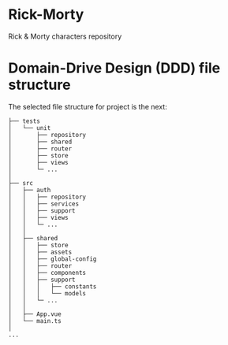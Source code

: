 # Rick-Morty

Rick &amp; Morty characters repository

# Domain-Drive Design (DDD) file structure

The selected file structure for project is the next:

```
├── tests
│   └── unit
│       ├── repository
│       ├── shared
│       ├── router
│       ├── store
│       ├── views
│       └─ ...
│
├── src
│   ├── auth
│   │   ├── repository
│   │   ├── services
│   │   ├── support
│   │   ├── views
│   │   └─ ...
│   │
│   ├── shared
│   │   ├── store
│   │   ├── assets
│   │   ├── global-config
│   │   ├── router
│   │   ├── components
│   │   ├── support
│   │   │   ├── constants
│   │   │   └── models
│   │   └─ ...
│   │
│   ├── App.vue
│   └── main.ts
│
...
```
